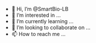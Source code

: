 - 👋 Hi, I’m @SmartBio-LB
- 👀 I’m interested in ...
- 🌱 I’m currently learning ...
- 💞️ I’m looking to collaborate on ...
- 📫 How to reach me ...

<!---
SmartBio-LB/SmartBio-LB is a ✨ special ✨ repository because its `README.md` (this file) appears on your GitHub profile.
You can click the Preview link to take a look at your changes.
--->
